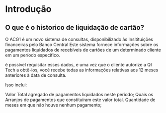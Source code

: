 # Introdução



## O que é o historico de liquidação de cartão?



O ACG1 é um novo sistema de consultas, disponibilizado às Insitituições financeiras pelo Banco Central
Este sistema fornece informações sobre os pagamentos liquidados de recebíveis de cartões de um determinado cliente em um período específico.

é possível requisitar esses dados, e uma vez que o cliente autorize a QI Tech a obtê-los,
você recebe todas as informações relativas aos 12 meses anteriores à data de consulta.

Isso inclui:

Valor Total agregado de pagamentos liquidados neste período;
Quais os Arranjos de pagamentos que constituíram este valor total.
Quantidade de meses em que não houve nenhum pagamento;




